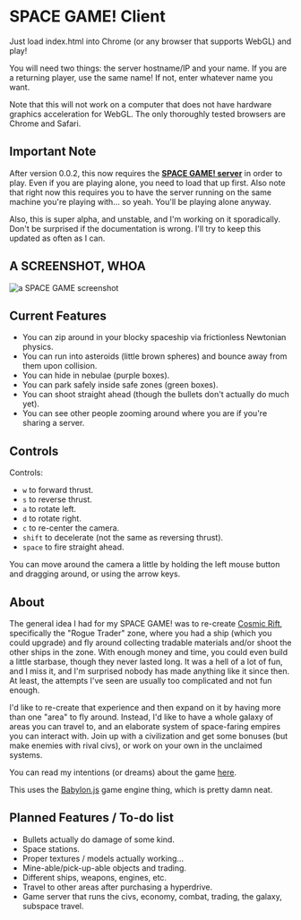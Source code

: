 # SPACE GAME! Client

Just load index.html into Chrome (or any browser that supports WebGL) and play!

You will need two things: the server hostname/IP and your name. If you are a returning player, use the same name! If not, enter whatever name you want.

Note that this will not work on a computer that does not have hardware graphics acceleration for WebGL. The only thoroughly tested browsers are Chrome and Safari.

## Important Note

After version 0.0.2, this now requires the [**SPACE GAME! server**](https://github.com/cyle/spacegame-server) in order to play. Even if you are playing alone, you need to load that up first. Also note that right now this requires you to have the server running on the same machine you're playing with... so yeah. You'll be playing alone anyway.

Also, this is super alpha, and unstable, and I'm working on it sporadically. Don't be surprised if the documentation is wrong. I'll try to keep this updated as often as I can.

## A SCREENSHOT, WHOA

![a SPACE GAME screenshot](https://raw.github.com/cyle/spacegame-client/master/spacegame-alpha-screenshot.jpg "a SPACE GAME screenshot")

## Current Features

- You can zip around in your blocky spaceship via frictionless Newtonian physics.
- You can run into asteroids (little brown spheres) and bounce away from them upon collision.
- You can hide in nebulae (purple boxes).
- You can park safely inside safe zones (green boxes).
- You can shoot straight ahead (though the bullets don't actually do much yet).
- You can see other people zooming around where you are if you're sharing a server.

## Controls

Controls:

- `w` to forward thrust.
- `s` to reverse thrust.
- `a` to rotate left.
- `d` to rotate right.
- `c` to re-center the camera.
- `shift` to decelerate (not the same as reversing thrust).
- `space` to fire straight ahead.

You can move around the camera a little by holding the left mouse button and dragging around, or using the arrow keys.

## About

The general idea I had for my SPACE GAME! was to re-create [Cosmic Rift](http://en.wikipedia.org/wiki/Cosmic_Rift), specifically the "Rogue Trader" zone, where you had a ship (which you could upgrade) and fly around collecting tradable materials and/or shoot the other ships in the zone. With enough money and time, you could even build a little starbase, though they never lasted long. It was a hell of a lot of fun, and I miss it, and I'm surprised nobody has made anything like it since then. At least, the attempts I've seen are usually too complicated and not fun enough.

I'd like to re-create that experience and then expand on it by having more than one "area" to fly around. Instead, I'd like to have a whole galaxy of areas you can travel to, and an elaborate system of space-faring empires you can interact with. Join up with a civilization and get some bonuses (but make enemies with rival civs), or work on your own in the unclaimed systems.

You can read my intentions (or dreams) about the game [here](http://cylesoft.com/blog/space-game-design-doc.html).

This uses the [Babylon.js](http://www.babylonjs.com/) game engine thing, which is pretty damn neat.

## Planned Features / To-do list

- Bullets actually do damage of some kind.
- Space stations.
- Proper textures / models actually working...
- Mine-able/pick-up-able objects and trading.
- Different ships, weapons, engines, etc.
- Travel to other areas after purchasing a hyperdrive.
- Game server that runs the civs, economy, combat, trading, the galaxy, subspace travel.
